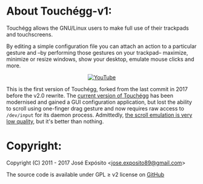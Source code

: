 About Touchégg-v1:
==================

Touchégg allows the GNU/Linux users to make full use of their trackpads and touchscreens.

By editing a simple configuration file you can attach an action to a particular gesture and –by performing those gestures on your trackpad– maximize, minimize or resize windows, show your desktop, emulate mouse clicks and more.

<p align="center">
  <a href="https://www.youtube.com/watch?v=1Ek4QaFQ1qo">
    <img src="https://lh3.googleusercontent.com/jCG_VhjYFyY8HlyevwsSffoxYA065MI6NnWqB2sTDMdrm8M_WwuUbB9Gigyo8kKI6QSOPQbavegEHPpPsrNeDkBqbI3tviEqXAZrW6qlIO3ID2q1WcGbrhhJsi8vLUpOpH769weEzhsFdFbXXoIIbSHe3VIqwJ0LiIBnPFUeFAmwRQea4lv6soTWfU6ieyplP3eCAwxP6EZXhDUXhfgGPqVyfiR-capdju_BozL6mehoGAq1lm7W0JMIrw3wPxxifo7sibylEkCSx2m1zlpfnQ27qWtxM7ft97nBWamWTcZL8lB086_JXGznd91XVudasE9iNQS9zwLk7kg4WM8KNXl4mbV8RVqTANq9iBHorlZxPXAWy_xk_gbkDrMzUQirtZoN7J-4_bwqE3N68lzPdSsc5SMYH39YWR-qyCzPNMCvTv-ZXY8ygZeGBsbh7pQSZxu1DkFcYd7fZngpbU8n0VFk48uCReJve-sKXphQmr2hqkytJFew6YietBYDBYSVBAv1LBPwzLjt0iPuCVOVT04lK-uNemhmZV-5FVaQYO9rxFMufq58pz8ygaVyQ8If-sl7=w854-h480-no" alt="YouTube" />
  </a>
</p>

This is the first version of Touchégg, forked from the last commit in 2017 before the v2.0 rewrite. The [current version of Touchégg](https://github.com/JoseExposito/touchegg) has been modernised and gained a GUI configuration application, but lost the ability to scroll using one-finger drag gesture and now requires raw access to `/dev/input` for its daemon process. Admittedly, [the scroll emulation is very low quality](https://github.com/JoseExposito/touchegg/issues/438), but it's better than nothing.

Copyright:
==========

Copyright (C) 2011 - 2017 José Expósito <<jose.exposito89@gmail.com>>

The source code is available under GPL ≥ v2 license on [GitHub](https://github.com/aitap/touchegg-v1)
